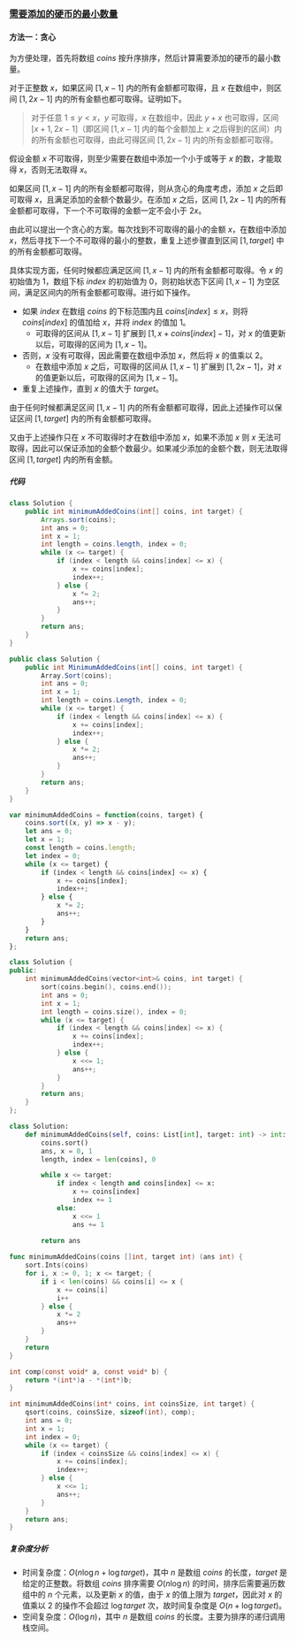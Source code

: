 ### [需要添加的硬币的最小数量](https://leetcode.cn/problems/minimum-number-of-coins-to-be-added/solutions/2578933/xu-yao-tian-jia-de-ying-bi-de-zui-xiao-s-khhi/)

#### 方法一：贪心

为方便处理，首先将数组 $\textit{coins}$ 按升序排序，然后计算需要添加的硬币的最小数量。

对于正整数 $x$，如果区间 $[1,x-1]$ 内的所有金额都可取得，且 $x$ 在数组中，则区间 $[1,2x-1]$ 内的所有金额也都可取得。证明如下。

> 对于任意 $1 \le y<x$，$y$ 可取得，$x$ 在数组中，因此 $y+x$ 也可取得，区间 $[x+1,2x-1]$（即区间 $[1,x-1]$ 内的每个金额加上 $x$ 之后得到的区间）内的所有金额也可取得，由此可得区间 $[1,2x-1]$ 内的所有金额都可取得。

假设金额 $x$ 不可取得，则至少需要在数组中添加一个小于或等于 $x$ 的数，才能取得 $x$，否则无法取得 $x$。

如果区间 $[1,x-1]$ 内的所有金额都可取得，则从贪心的角度考虑，添加 $x$ 之后即可取得 $x$，且满足添加的金额个数最少。在添加 $x$ 之后，区间 $[1,2x-1]$ 内的所有金额都可取得，下一个不可取得的金额一定不会小于 $2x$。

由此可以提出一个贪心的方案。每次找到不可取得的最小的金额 $x$，在数组中添加 $x$，然后寻找下一个不可取得的最小的整数，重复上述步骤直到区间 $[1,\textit{target}]$ 中的所有金额都可取得。

具体实现方面，任何时候都应满足区间 $[1,x-1]$ 内的所有金额都可取得。令 $x$ 的初始值为 $1$，数组下标 $\textit{index}$ 的初始值为 $0$，则初始状态下区间 $[1,x-1]$ 为空区间，满足区间内的所有金额都可取得。进行如下操作。

- 如果 $\textit{index}$ 在数组 $\textit{coins}$ 的下标范围内且 $\textit{coins}[\textit{index}] \le x$，则将 $\textit{coins}[\textit{index}]$ 的值加给 $x$，并将 $\textit{index}$ 的值加 $1$。
    - 可取得的区间从 $[1,x-1]$ 扩展到 $[1,x+\textit{coins}[\textit{index}]-1]$，对 $x$ 的值更新以后，可取得的区间为 $[1,x-1]$。
- 否则，$x$ 没有可取得，因此需要在数组中添加 $x$，然后将 $x$ 的值乘以 $2$。
    - 在数组中添加 $x$ 之后，可取得的区间从 $[1,x-1]$ 扩展到 $[1,2x-1]$，对 $x$ 的值更新以后，可取得的区间为 $[1,x-1]$。
- 重复上述操作，直到 $x$ 的值大于 $\textit{target}$。

由于任何时候都满足区间 $[1,x-1]$ 内的所有金额都可取得，因此上述操作可以保证区间 $[1,\textit{target}]$ 内的所有金额都可取得。

又由于上述操作只在 $x$ 不可取得时才在数组中添加 $x$，如果不添加 $x$ 则 $x$ 无法可取得，因此可以保证添加的金额个数最少。如果减少添加的金额个数，则无法取得区间 $[1,\textit{target}]$ 内的所有金额。

##### 代码

```java
class Solution {
    public int minimumAddedCoins(int[] coins, int target) {
        Arrays.sort(coins);
        int ans = 0;
        int x = 1;
        int length = coins.length, index = 0;
        while (x <= target) {
            if (index < length && coins[index] <= x) {
                x += coins[index];
                index++;
            } else {
                x *= 2;
                ans++;
            }
        }
        return ans;
    }
}
```

```csharp
public class Solution {
    public int MinimumAddedCoins(int[] coins, int target) {
        Array.Sort(coins);
        int ans = 0;
        int x = 1;
        int length = coins.Length, index = 0;
        while (x <= target) {
            if (index < length && coins[index] <= x) {
                x += coins[index];
                index++;
            } else {
                x *= 2;
                ans++;
            }
        }
        return ans;
    }
}
```

```javascript
var minimumAddedCoins = function(coins, target) {
    coins.sort((x, y) => x - y);
    let ans = 0;
    let x = 1;
    const length = coins.length;
    let index = 0;
    while (x <= target) {
        if (index < length && coins[index] <= x) {
            x += coins[index];
            index++;
        } else {
            x *= 2;
            ans++;
        }
    }
    return ans;
};
```

```c++
class Solution {
public:
    int minimumAddedCoins(vector<int>& coins, int target) {
        sort(coins.begin(), coins.end());
        int ans = 0;
        int x = 1;
        int length = coins.size(), index = 0;
        while (x <= target) {
            if (index < length && coins[index] <= x) {
                x += coins[index];
                index++;
            } else {
                x <<= 1;
                ans++;
            }
        }
        return ans;
    }
};
```

```python
class Solution:
    def minimumAddedCoins(self, coins: List[int], target: int) -> int:
        coins.sort()
        ans, x = 0, 1
        length, index = len(coins), 0

        while x <= target:
            if index < length and coins[index] <= x:
                x += coins[index]
                index += 1
            else:
                x <<= 1
                ans += 1
        
        return ans
```

```go
func minimumAddedCoins(coins []int, target int) (ans int) {
    sort.Ints(coins)
    for i, x := 0, 1; x <= target; {
        if i < len(coins) && coins[i] <= x {
            x += coins[i]
            i++
        } else {
            x *= 2
            ans++
        }
    }
    return
}
```

```c
int comp(const void* a, const void* b) {
    return *(int*)a - *(int*)b;
}

int minimumAddedCoins(int* coins, int coinsSize, int target) {
    qsort(coins, coinsSize, sizeof(int), comp);
    int ans = 0;
    int x = 1;
    int index = 0;
    while (x <= target) {
        if (index < coinsSize && coins[index] <= x) {
            x += coins[index];
            index++;
        } else {
            x <<= 1;
            ans++;
        }
    }
    return ans;
}
```

##### 复杂度分析

- 时间复杂度：$O(n \log n+\log \textit{target})$，其中 $n$ 是数组 $\textit{coins}$ 的长度，$\textit{target}$ 是给定的正整数。将数组 $\textit{coins}$ 排序需要 $O(n \log n)$ 的时间，排序后需要遍历数组中的 $n$ 个元素，以及更新 $x$ 的值，由于 $x$ 的值上限为 $\textit{target}$，因此对 $x$ 的值乘以 $2$ 的操作不会超过 $\log \textit{target}$ 次，故时间复杂度是 $O(n+\log \textit{target})$。
- 空间复杂度：$O(\log n)$，其中 $n$ 是数组 $\textit{coins}$ 的长度。主要为排序的递归调用栈空间。
